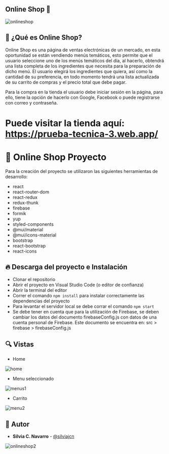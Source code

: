 ## Online Shop  🙌

![onlineshop](https://user-images.githubusercontent.com/88461234/150691359-4f0a502d-3fa4-4fce-b149-e0d9fbfc2d2c.png)

## 📌 ¿Qué es Online Shop? 
Online Shop es una página de ventas electrónicas de un mercado, en esta oportunidad se están vendiendo menús temáticos, esto permite que el usuario seleccione uno de los menús temáticos del día, al hacerlo, obtendrá una lista completa de los ingredientes que necesita para la preparación de dicho menú. El usuario elegirá los ingredientes que quiera, así como la cantidad de su preferencia, en todo momento tendrá una lista actualizada de su carrito de compras y el precio total que debe pagar. 

Para la compra en la tienda el usuario debe iniciar sesión en la página, para ello, tiene la opción de hacerlo con Google, Facebook o puede registrarse con correo y contraseña.

# Puede visitar la tienda aquí: https://prueba-tecnica-3.web.app/ 
    
# 💎 Online Shop Proyecto

Para la creación del proyecto se utilizaron las siguientes herramientas de desarrollo:

* react
* react-router-dom
* react-redux
* redux-thunk
* firebase
* formik
* yup
* styled-components
* @mui/material
* @mui/icons-material
* bootstrap
* react-bootstrap
* react-icons

## 🔥 Descarga del proyecto e Instalación

* Clonar el repositorio
* Abrir el proyecto en Visual Studio Code (o editor de confianza)
* Abrir la terminal del editor
* Correr el comando ```npm install``` para instalar correctamente las dependencias del proyecto
* Para levantar el servidor local se debe corrar el comando ```npm start```
* Se debe tener en cuenta que para la utilización de Firebase, se deben cambiar los datos del documento firebaseConfig.js con datos de una cuenta personal de Firebase. Este documento se encuentra en: src > firebase > firebaseConfig.js

## 🔍 Vistas 

* Home

![home](https://user-images.githubusercontent.com/88461234/150691626-4711aa11-c126-4d1b-8b80-55a2e22c9393.png)

* Menu seleccionado

![menus1](https://user-images.githubusercontent.com/88461234/150691646-4f6f7e1b-a5a5-4fd4-9266-6a14250c8a69.png)

* Carrito

![menu2](https://user-images.githubusercontent.com/88461234/150691653-c4bc6594-1123-4212-a0d5-d2d71c7fce12.png)


## 🌟 Autor

* **Silvia C. Navarro**  - [@silviajcn](https://github.com/silviajcn)


![onlineshop2](https://user-images.githubusercontent.com/88461234/150691760-324f6590-2aac-4e39-b44b-a7b80a3fd15e.png)
